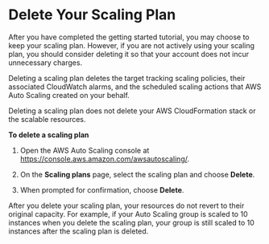 # Delete Your Scaling Plan<a name="gs-delete-scaling-plan"></a>

After you have completed the getting started tutorial, you may choose to keep your scaling plan\. However, if you are not actively using your scaling plan, you should consider deleting it so that your account does not incur unnecessary charges\. 

Deleting a scaling plan deletes the target tracking scaling policies, their associated CloudWatch alarms, and the scheduled scaling actions that AWS Auto Scaling created on your behalf\. 

Deleting a scaling plan does not delete your AWS CloudFormation stack or the scalable resources\. 

**To delete a scaling plan**

1. Open the AWS Auto Scaling console at [https://console\.aws\.amazon\.com/awsautoscaling/](https://console.aws.amazon.com/awsautoscaling/)\.

1. On the **Scaling plans** page, select the scaling plan and choose **Delete**\.

1. When prompted for confirmation, choose **Delete**\.

After you delete your scaling plan, your resources do not revert to their original capacity\. For example, if your Auto Scaling group is scaled to 10 instances when you delete the scaling plan, your group is still scaled to 10 instances after the scaling plan is deleted\. 